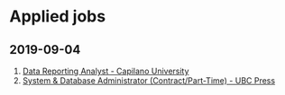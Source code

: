 # Applied jobs

## 2019-09-04

1. [Data Reporting Analyst - Capilano University](../../archive/capilanoUniversity/DataReportingAnalyst/jd.md)
1. [System & Database Administrator (Contract/Part-Time) - UBC Press](../../archive/ubc/SystemDatabaseAdmin/jd.md)